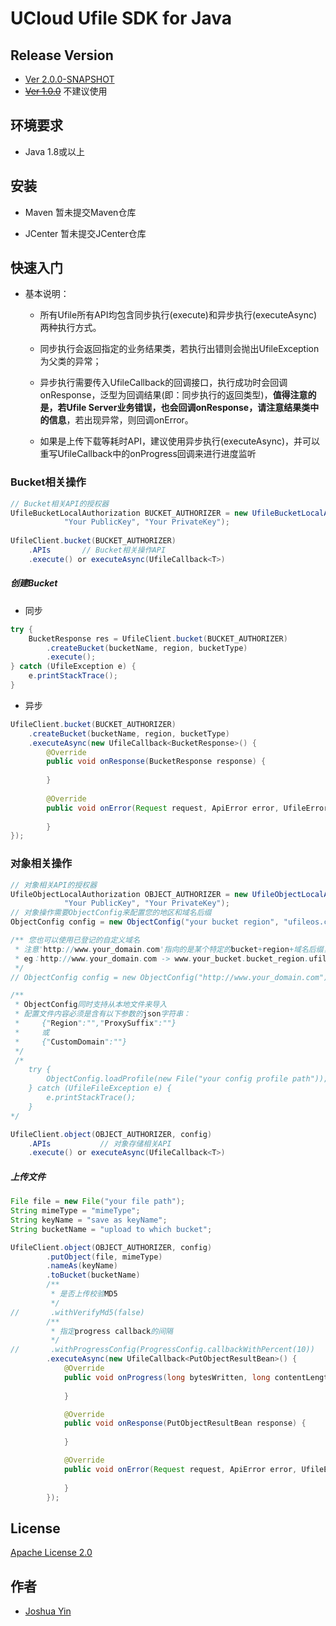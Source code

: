 # UCloud Ufile SDK for Java

## Release Version
- [Ver 2.0.0-SNAPSHOT](https://github.com/ucloud/ufile-sdk-java)
- ~~[Ver 1.0.0](https://github.com/ufilesdk-dev/ufile-javasdk/tree/ver-1.0)~~ 不建议使用

## 环境要求
- Java 1.8或以上

## 安装
- Maven
    暂未提交Maven仓库

- JCenter
    暂未提交JCenter仓库

## 快速入门

- 基本说明：
    - 所有Ufile所有API均包含同步执行(execute)和异步执行(executeAsync)两种执行方式。
    
    - 同步执行会返回指定的业务结果类，若执行出错则会抛出UfileException为父类的异常；
    
    - 异步执行需要传入UfileCallback<T>的回调接口，执行成功时会回调onResponse，泛型<T>为回调结果(即：同步执行的返回类型)，**值得注意的是，若Ufile Server业务错误，也会回调onResponse，请注意结果类中的信息**，若出现异常，则回调onError。
    
    - 如果是上传下载等耗时API，建议使用异步执行(executeAsync)，并可以重写UfileCallback中的onProgress回调来进行进度监听

### Bucket相关操作
``` java
// Bucket相关API的授权器
UfileBucketLocalAuthorization BUCKET_AUTHORIZER = new UfileBucketLocalAuthorization(
            "Your PublicKey", "Your PrivateKey");
            
UfileClient.bucket(BUCKET_AUTHORIZER)
    .APIs       // Bucket相关操作API
    .execute() or executeAsync(UfileCallback<T>)
```
##### 创建Bucket

- 同步

``` java
try {
    BucketResponse res = UfileClient.bucket(BUCKET_AUTHORIZER)
        .createBucket(bucketName, region, bucketType)
        .execute();
} catch (UfileException e) {
    e.printStackTrace();
}
```
- 异步

``` java
UfileClient.bucket(BUCKET_AUTHORIZER)
    .createBucket(bucketName, region, bucketType)
    .executeAsync(new UfileCallback<BucketResponse>() {
        @Override
        public void onResponse(BucketResponse response) {
            
        }
    
        @Override
        public void onError(Request request, ApiError error, UfileErrorBean response) {
            
        }
});
```

### 对象相关操作
``` java
// 对象相关API的授权器
UfileObjectLocalAuthorization OBJECT_AUTHORIZER = new UfileObjectLocalAuthorization(
            "Your PublicKey", "Your PrivateKey");
// 对象操作需要ObjectConfig来配置您的地区和域名后缀
ObjectConfig config = new ObjectConfig("your bucket region", "ufileos.com");

/** 您也可以使用已登记的自定义域名
 * 注意'http://www.your_domain.com'指向的是某个特定的bucket+region+域名后缀，
 * eg：http://www.your_domain.com -> www.your_bucket.bucket_region.ufileos.com
 */
// ObjectConfig config = new ObjectConfig("http://www.your_domain.com");

/**
 * ObjectConfig同时支持从本地文件来导入
 * 配置文件内容必须是含有以下参数的json字符串：
 *     {"Region":"","ProxySuffix":""} 
 *     或
 *     {"CustomDomain":""}
 */
 /*
    try {
        ObjectConfig.loadProfile(new File("your config profile path"));
    } catch (UfileFileException e) {
        e.printStackTrace();
    }
*/

UfileClient.object(OBJECT_AUTHORIZER, config)
    .APIs           // 对象存储相关API
    .execute() or executeAsync(UfileCallback<T>)
```

##### 上传文件

``` java
File file = new File("your file path");
String mimeType = "mimeType";
String keyName = "save as keyName";
String bucketName = "upload to which bucket";

UfileClient.object(OBJECT_AUTHORIZER, config)
        .putObject(file, mimeType)
        .nameAs(keyName)
        .toBucket(bucketName)
        /**
         * 是否上传校验MD5
         */
//       .withVerifyMd5(false)
        /**
         * 指定progress callback的间隔
         */
//       .withProgressConfig(ProgressConfig.callbackWithPercent(10))
        .executeAsync(new UfileCallback<PutObjectResultBean>() {
            @Override
            public void onProgress(long bytesWritten, long contentLength) {
                
            }

            @Override
            public void onResponse(PutObjectResultBean response) {
                
            }

            @Override
            public void onError(Request request, ApiError error, UfileErrorBean response) {
                
            }
        });
```

## License
[Apache License 2.0](https://www.apache.org/licenses/LICENSE-2.0.html)

## 作者
- [Joshua Yin](https://github.com/joshuayin)

